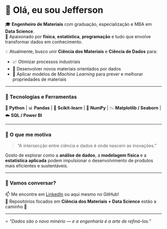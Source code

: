 # 👋 Olá, eu sou Jefferson

🎓 **Engenheiro de Materiais** com graduação, especialização e MBA em **Data Science**.  
🔬 Apaixonado por **física**, **estatística**, **programação** e tudo que envolve transformar dados em conhecimento.

💡 Atualmente, busco unir **Ciência dos Materiais** e **Ciência de Dados** para:
- 📈 Otimizar processos industriais  
- 🧪 Desenvolver novos materiais orientados por dados  
- 🤖 Aplicar modelos de *Machine Learning* para prever e melhorar propriedades de materiais  

---

### 🧰 Tecnologias e Ferramentas
🐍 **Python** | 📊 **Pandas** | 🤖 **Scikit-learn** | 🔢 **NumPy** | 📉 **Matplotlib / Seaborn** | ☁️ **SQL / Power BI**

---

### 🌱 O que me motiva
> “A intersecção entre ciência e dados é onde nascem as inovações.”

Gosto de explorar como a **análise de dados**, a **modelagem física** e a **estatística aplicada** podem impulsionar o desenvolvimento de produtos mais eficientes e sustentáveis.

---

### 💬 Vamos conversar?
📫 Me encontre em [LinkedIn](www.linkedin.com/in/jefferson-silva-pereira-dos-santos-7aa790166) ou aqui mesmo no GitHub!  
📁 Repositórios focados em **Ciência dos Materiais + Data Science** estão a caminho 🚀

---

⭐ *“Dados são o novo minério — e a engenharia é a arte de refiná-los.”*

